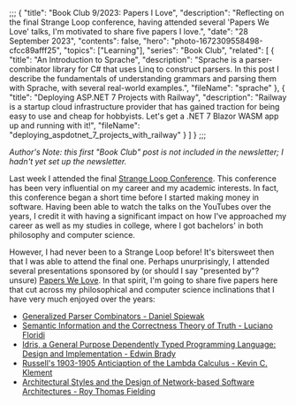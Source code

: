 ;;;
{
	"title": "Book Club 9/2023: Papers I Love",
	"description": "Reflecting on the final Strange Loop conference, having attended several 'Papers We Love' talks, I'm motivated to share five papers I love.",
	"date": "28 September 2023",
	"contents": false,
	"hero": "photo-1672309558498-cfcc89afff25",
    "topics": ["Learning"],
	"series": "Book Club",
    "related": [
		{ "title": "An Introduction to Sprache", "description": "Sprache is a parser-combinator library for C# that uses Linq to construct parsers. In this post I describe the fundamentals of understanding grammars and parsing them with Sprache, with several real-world examples.", "fileName": "sprache" },
        { "title": "Deploying ASP.NET 7 Projects with Railway", "description": "Railway is a startup cloud infrastructure provider that has gained traction for being easy to use and cheap for hobbyists. Let's get a .NET 7 Blazor WASM app up and running with it!", "fileName": "deploying_aspdotnet_7_projects_with_railway" }
    ]
}
;;;

_Author's Note: this first "Book Club" post is not included in the newsletter; I hadn't yet set up the newsletter._

Last week I attended the final [Strange Loop Conference](https://thestrangeloop.com/). This conference has been very influential on my career and my academic interests. In fact, this conference began a short time before I started making money in software. Having been able to watch the talks on the YouTubes over the years, I credit it with having a significant impact on how I've approached my career as well as my studies in college, where I got bachelors' in both philosophy and computer science.

However, I had never been to a Strange Loop before! It's bitersweet then that I was able to attend the final one. Perhaps unurprisingly, I attended several presentations sponsored by (or should I say "presented by"? unsure) [Papers We Love](https://paperswelove.org/). In that spirit, I'm going to share five papers here that cut across my philosophical and computer science inclinations that I have very much enjoyed over the years:

* [Generalized Parser Combinators - Daniel Spiewak](https://dinhe.net/~aredridel/.notmine/PDFs/Parsing/SPIEWAK%2C%20Daniel%20%282010%29%20-%20Generalized%20Parser%20Combinators.pdf)
* [Semantic Information and the Correctness Theory of Truth - Luciano Floridi](https://philpapers.org/archive/FLOSIA-5.pdf)
* [Idris, a General Purpose Dependently Typed Programming Language: Design and Implementation - Edwin Brady](https://www.type-driven.org.uk/edwinb/papers/impldtp.pdf)
* [Russell's 1903-1905 Anticiaption of the Lambda Calculus - Kevin C. Klement](https://people.umass.edu/klement/lambda.pdf)
* [Architectural Styles and the Design of Network-based Software Architectures - Roy Thomas Fielding](https://ics.uci.edu/~fielding/pubs/dissertation/top.htm)
